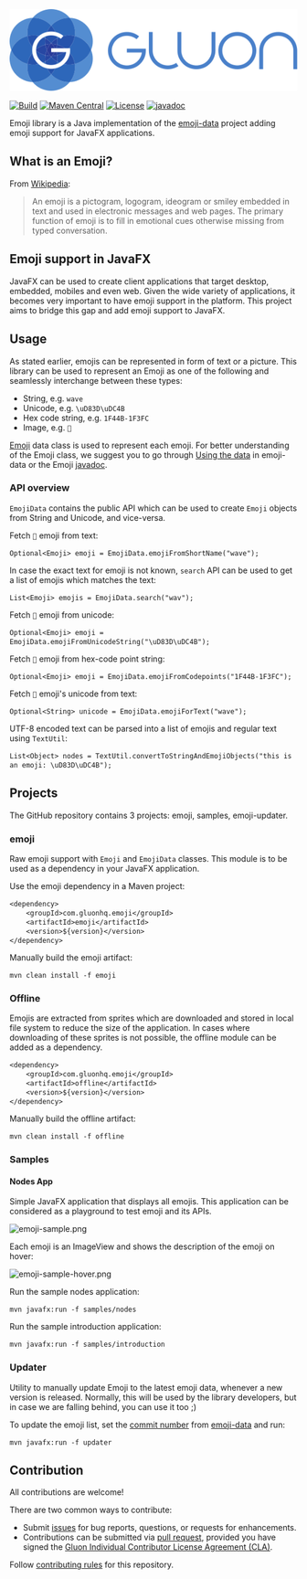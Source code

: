 [![Gluon](.github/assets/gluon_logo.svg)](https://gluonhq.com)

[![Build](https://github.com/gluonhq/emoji/actions/workflows/build.yml/badge.svg)](https://github.com/gluonhq/emoji/actions/workflows/build.yml)
[![Maven Central](https://img.shields.io/maven-central/v/com.gluonhq/emoji)](https://search.maven.org/#search|ga|1|com.gluonhq.emoji)
[![License](https://img.shields.io/github/license/gluonhq/emoji)](https://opensource.org/licenses/GPL-3.0)
[![javadoc](https://javadoc.io/badge2/com.gluonhq/emoji/javadoc.svg?color=blue)](https://javadoc.io/doc/com.gluonhq/emoji)

Emoji library is a Java implementation of the [emoji-data](https://github.com/iamcal/emoji-data) project adding emoji support for JavaFX applications.

## What is an Emoji?

From [Wikipedia](https://en.wikipedia.org/wiki/Emoji):

> An emoji is a pictogram, logogram, ideogram or smiley embedded in text and used in electronic messages and web pages.
> The primary function of emoji is to fill in emotional cues otherwise missing from typed conversation.

## Emoji support in JavaFX

JavaFX can be used to create client applications that target desktop, embedded, mobiles and even web.
Given the wide variety of applications, it becomes very important to have emoji support in the platform.
This project aims to bridge this gap and add emoji support to JavaFX.

## Usage

As stated earlier, emojis can be represented in form of text or a picture.
This library can be used to represent an Emoji as one of the following and seamlessly interchange between these types:

* String, e.g. `wave`
* Unicode, e.g. `\uD83D\uDC4B`
* Hex code string, e.g. `1F44B-1F3FC`
* Image, e.g. `👋`

[Emoji](https://github.com/gluonhq/emoji/blob/main/emoji/src/main/java/com/gluonhq/emoji/Emoji.java) data class is used to represent each emoji.
For better understanding of the Emoji class, we suggest you to go through [Using the data](https://github.com/iamcal/emoji-data#using-the-data) in emoji-data or the Emoji [javadoc](https://javadoc.io/doc/com.gluonhq/emoji).

### API overview

`EmojiData` contains the public API which can be used to create `Emoji` objects from String and Unicode, and vice-versa.

Fetch `👋` emoji from text:

```
Optional<Emoji> emoji = EmojiData.emojiFromShortName("wave");
```

In case the exact text for emoji is not known, `search` API can be used to get a list of emojis which matches the text:

```
List<Emoji> emojis = EmojiData.search("wav");
```

Fetch `👋` emoji from unicode:

```
Optional<Emoji> emoji = EmojiData.emojiFromUnicodeString("\uD83D\uDC4B");
```

Fetch `👋` emoji from hex-code point string:

```
Optional<Emoji> emoji = EmojiData.emojiFromCodepoints("1F44B-1F3FC");
```

Fetch `👋` emoji's unicode from text:

```
Optional<String> unicode = EmojiData.emojiForText("wave");
```

UTF-8 encoded text can be parsed into a list of emojis and regular text using `TextUtil`:

```
List<Object> nodes = TextUtil.convertToStringAndEmojiObjects("this is an emoji: \uD83D\uDC4B");
```

## Projects

The GitHub repository contains 3 projects: emoji, samples, emoji-updater. 

### emoji
Raw emoji support with `Emoji` and `EmojiData` classes.
This module is to be used  as a dependency in your JavaFX application.

Use the emoji dependency in a Maven project:

```
<dependency>
    <groupId>com.gluonhq.emoji</groupId>
    <artifactId>emoji</artifactId>
    <version>${version}</version>
</dependency>
```

Manually build the emoji artifact:

```
mvn clean install -f emoji
```

### Offline
Emojis are extracted from sprites which are downloaded and stored in local file system to reduce the size of the application.
In cases where downloading of these sprites is not possible, the offline module can be added as a dependency.

```
<dependency>
    <groupId>com.gluonhq.emoji</groupId>
    <artifactId>offline</artifactId>
    <version>${version}</version>
</dependency>
```

Manually build the offline artifact:

```
mvn clean install -f offline
```

### Samples

#### Nodes App
Simple JavaFX application that displays all emojis.
This application can be considered as a playground to test emoji and its APIs.

![emoji-sample.png](.github/assets/emoji-sample.png)

Each emoji is an ImageView and shows the description of the emoji on hover:

![emoji-sample-hover.png](.github/assets/emoji-sample-hover.png)

Run the sample nodes application:

```
mvn javafx:run -f samples/nodes
```

Run the sample introduction application:

```
mvn javafx:run -f samples/introduction
```

### Updater
Utility to manually update Emoji to the latest emoji data, whenever a new version is released.
Normally, this will be used by the library developers, but in case we are falling behind, you can use it too ;)

To update the emoji list, set the [commit number](https://github.com/gluonhq/emoji/blob/main/emoji-updater/src/main/java/com/gluonhq/emoji/tools/Main.java#L39)
from [emoji-data](https://github.com/iamcal/emoji-data) and run:

```
mvn javafx:run -f updater
```

## Contribution

All contributions are welcome!

There are two common ways to contribute:

- Submit [issues](https://github.com/gluonhq/emoji/issues) for bug reports, questions, or requests for enhancements.
- Contributions can be submitted via [pull request](https://github.com/gluonhq/emoji/pulls), provided you have signed the [Gluon Individual Contributor License Agreement (CLA)](https://cla.gluonhq.com).

Follow [contributing rules](https://github.com/gluonhq/emoji/blob/main/CONTRIBUTING.md) for this repository.
